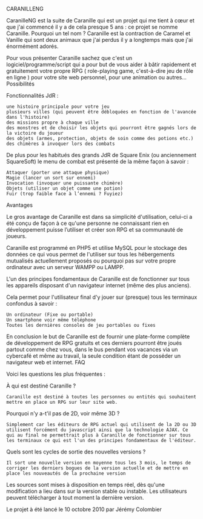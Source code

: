 ﻿CARANILLENG

CaranilleNG est la suite de Caranille qui est un projet qui me tient à cœur et que j'ai commencé il y a de cela presque 5 ans : ce projet se nomme Caranille. Pourquoi un tel nom ? Caranille est la contraction de Caramel et Vanille qui sont deux animaux que j'ai perdus il y a longtemps mais que j'ai énormément adorés.

Pour vous présenter Caranille sachez que c'est un logiciel/programme/script qui a pour but de vous aider à bâtir rapidement et gratuitement votre propre RPG ( role-playing game, c'est-à-dire jeu de rôle en ligne ) pour votre site web personnel, pour une animation ou autres… 
Possibilités

Fonctionnalités JdR :

    une histoire principale pour votre jeu
    plusieurs villes (qui peuvent être débloquées en fonction de l'avancée dans l'histoire)
    des missions propre à chaque ville
    des monstres et de choisir les objets qui pourront être gagnés lors de la victoire du joueur
    des objets (armes, protection, objets de soin comme des potions etc.)
    des chimères à invoquer lors des combats

De plus pour les habitués des grands JdR de Square Enix (ou anciennement SquareSoft) le menu de combat est présenté de la même façon à savoir :

    Attaquer (porter une attaque physique)
    Magie (lancer un sort sur ennemi)
    Invocation (invoquer une puissante chimère)
    Objets (utiliser un objet comme une potion)
    Fuir (trop faible face à l’ennemi ? Fuyiez)

Avantages

Le gros avantage de Caranille est dans sa simplicité d'utilisation, celui-ci a été conçu de façon à ce qu'une personne ne connaissant rien en développement puisse l’utiliser et créer son RPG et sa communauté de joueurs.

Caranille est programmé en PHP5 et utilise MySQL pour le stockage des données ce qui vous permet de l'utiliser sur tous les hébergements mutualisés actuellement proposés ou pourquoi pas sur votre propre ordinateur avec un serveur WAMPP ou LAMPP.

L'un des principes fondamentaux de Caranille est de fonctionner sur tous les appareils disposant d'un navigateur internet (même des plus anciens).

Cela permet pour l'utilisateur final d'y jouer sur (presque) tous les terminaux confondus à savoir :

    Un ordinateur (Fixe ou portable)
    Un smartphone voir même téléphone
    Toutes les dernières consoles de jeu portables ou fixes

En conclusion le but de Caranille est de fournir une plate-forme complète de développement de RPG gratuits et ces derniers pourront être joués partout comme chez vous, dans le bus pendant vos vacances via un cybercafé et même au travail, la seule condition étant de posséder un navigateur web et internet.
FAQ

Voici les questions les plus fréquentes :

À qui est destiné Caranille ?

    Caranille est destiné à toutes les personnes ou entités qui souhaitent mettre en place un RPG sur leur site web.

Pourquoi n'y a-t'il pas de 2D, voir même 3D ?

    Simplement car les éditeurs de RPG actuel qui utilisent de la 2D ou 3D utilisent forcément du javascript ainsi que la technologie AJAX. Ce qui au final ne permettrait plus à Caranille de fonctionner sur tous les terminaux ce qui est l'un des principes fondamentaux de l'éditeur.

Quels sont les cycles de sortie des nouvelles versions ?

    Il sort une nouvelle version en moyenne tous les 3 mois, le temps de corriger les derniers bogues de la version actuelle et de mettre en place les nouveautés de la prochaine version

Les sources sont mises à disposition en temps réel, dès qu'une modification a lieu dans sur la version stable ou instable. Les utilisateurs peuvent télécharger à tout moment la dernière version.

Le projet à été lancé le 10 octobre 2010 par Jérémy Colombier
